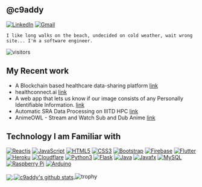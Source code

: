 ## @c9addy

[![LinkedIn](https://img.shields.io/badge/-LinkedIn-blue?style=social&logo=linkedin&link=https://www.linkedin.com/in/c9addy/)](https://www.linkedin.com/in/c9addy/)
[![Gmail](https://img.shields.io/badge/-Gmail-red?style=social&logo=gmail&link=mailto:singh.aditya44@gmail.com)](mailto:singh.aditya44@gmail.com)

`I like long walks on the beach, undecided on cold weather, wait wrong site... I'm a software engineer.`

![visitors](https://komarev.com/ghpvc/?username=c9addy)

## My Recent work

- A Blockchain based healthcare data-sharing platform [link](https://github.com/c9addy/EHR-Hyperledger)
- healthconnect.ai [link](https://github.com/c9addy/healthconnect.ai)
- A web app that lets us know if our image consists of any Personally Identifiable Information. [link](https://www.youtube.com/watch?v=leNQMczbnTs)
- Automatic SRA Data Processing on IIITD HPC [link](https://sites.google.com/iiitd.ac.in/sraautomation/home)
- AnimeOWL - Stream and Watch Sub and Dub Anime [link](https://c9addy.github.io/AnimeOWL/)

## Technology I am Familiar with

[![Reactjs](https://img.shields.io/badge/-ReactJS-black?style=social&logo=react&link=https://github.com/c9addy/)](https://github.com/c9addy/)
[![JavaScript](https://img.shields.io/badge/-JavaScript-green?style=social&logo=javascript&link=https://github.com/c9addy/)](https://github.com/c9addy/)
[![HTML5](https://img.shields.io/badge/-HTML5-E34F26?style=social&logo=html5&link=https://github.com/c9addy/)](https://github.com/c9addy/)
[![CSS3](https://img.shields.io/badge/-CSS3-1572B6?style=social&logo=css3&link=https://github.com/c9addy/)](https://github.com/c9addy/)
[![Bootstrap](https://img.shields.io/badge/-Bootstrap-563D7C?style=social&logo=bootstrap&link=https://github.com/c9addy/)](https://github.com/c9addy/)
[![Firebase](https://img.shields.io/badge/-Firebase-blue?style=social&logo=firebase&link=https://github.com/c9addy/)](https://github.com/c9addy/)
[![Flutter](https://img.shields.io/badge/-Flutter-blue?style=social&logo=flutter&link=https://github.com/c9addy/)](https://github.com/c9addy/)
[![Heroku](https://img.shields.io/badge/-Heroku-430098?style=social&logo=heroku&link=https://github.com/c9addy/)](https://github.com/c9addy/)
[![Cloudflare](https://img.shields.io/badge/-Cloudflare-430098?style=social&logo=cloudflare&link=https://github.com/c9addy/)](https://github.com/c9addy/)
[![Python3](https://img.shields.io/badge/-Python3-green?style=social&logo=python&link=https://github.com/c9addy/)](https://github.com/c9addy/)
[![Flask](https://img.shields.io/badge/-Flask-grey?style=social&logo=flask&link=https://github.com/c9addy/)](https://github.com/c9addy/)
[![Java](https://img.shields.io/badge/-Java-orange?style=social&logo=java&link=https://github.com/c9addy/)](https://github.com/c9addy/)
[![Javafx](https://img.shields.io/badge/-JavaFX-blue?style=social&logo=java&link=https://github.com/c9addy/)](https://github.com/c9addy/)
[![MySQL](https://img.shields.io/badge/-MySQL-violet?style=social&logo=mysql&link=https://github.com/c9addy/)](https://github.com/c9addy/)
[![Raspberry Pi](https://img.shields.io/badge/-Raspberry%20Pi-C51A4A?style=social&logo=Raspberry-Pi&link=https://github.com/c9addy/)](https://github.com/c9addy/)
[![Arduino](https://img.shields.io/badge/-Arduino-black?style=social&logo=Arduino&link=https://github.com/c9addy/)](https://github.com/c9addy/)
<br />
<br />
<a href="https://gitstats.me/c9addy">
  <img align="center" src="https://github-readme-stats.vercel.app/api/top-langs/?username=c9addy&count_private=true&theme=dark&title_color=11ab3a&hide=html,c%23" />
</a>
<a href="https://gitstats.me/c9addy">
  <img align="center" src="https://github-readme-stats.vercel.app/api?username=c9addy&show_icons=true&count_private=true&theme=dark&title_color=11ab3a&line_height=40" alt="c9addy's github stats" />
</a>
<img  src="https://github-profile-trophy.vercel.app/?username=c9addy&theme=onedark&column=7" alt="trophy"/>
<br />
